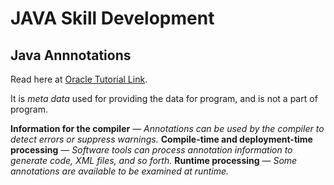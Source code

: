 # JAVA Skill Development

## Java Annnotations

Read here at [Oracle Tutorial Link](https://docs.oracle.com/javase/tutorial/java/annotations/).

It is *meta data* used for providing the data for program, and is not a part of program.

**Information for the compiler** — *Annotations can be used by the compiler to detect errors or suppress warnings.*
**Compile-time and deployment-time processing** — *Software tools can process annotation information to generate code, XML files, and so forth.*
**Runtime processing** — *Some annotations are available to be examined at runtime.*

